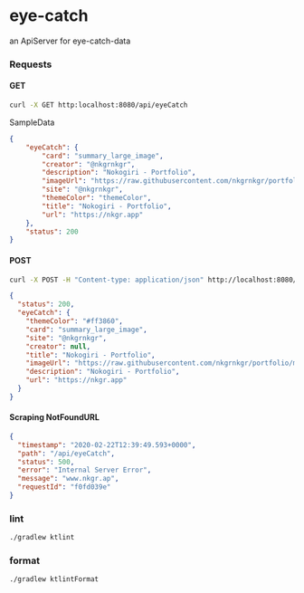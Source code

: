 # eye-catch

an ApiServer for eye-catch-data

### Requests

#### GET

```bash
curl -X GET http:localhost:8080/api/eyeCatch
```

SampleData

```json
{
    "eyeCatch": {
        "card": "summary_large_image",
        "creator": "@nkgrnkgr",
        "description": "Nokogiri - Portfolio",
        "imageUrl": "https://raw.githubusercontent.com/nkgrnkgr/portfolio/master/src/images/top.png",
        "site": "@nkgrnkgr",
        "themeColor": "themeColor",
        "title": "Nokogiri - Portfolio",
        "url": "https://nkgr.app"
    },
    "status": 200
}
```

#### POST

```bash
curl -X POST -H "Content-type: application/json" http://localhost:8080/api/eyeCatch -d '{"url":"https://www.nkgr.app"}'
```

```json
{
  "status": 200,
  "eyeCatch": {
    "themeColor": "#ff3860",
    "card": "summary_large_image",
    "site": "@nkgrnkgr",
    "creator": null,
    "title": "Nokogiri - Portfolio",
    "imageUrl": "https://raw.githubusercontent.com/nkgrnkgr/portfolio/master/src/images/top.png",
    "description": "Nokogiri - Portfolio",
    "url": "https://nkgr.app"
  }
}
```

#### Scraping NotFoundURL

```json
{
  "timestamp": "2020-02-22T12:39:49.593+0000",
  "path": "/api/eyeCatch",
  "status": 500,
  "error": "Internal Server Error",
  "message": "www.nkgr.ap",
  "requestId": "f0fd039e"
}
```

### lint

```bash
./gradlew ktlint
```

### format

```bash
./gradlew ktlintFormat
